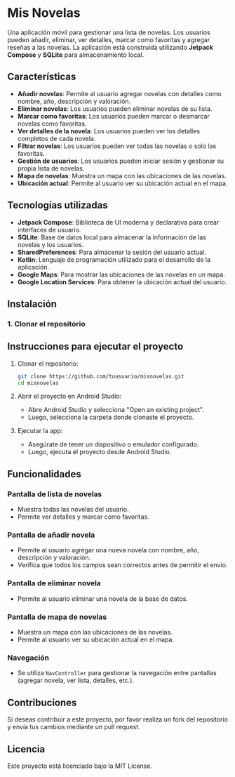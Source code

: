 # Mis Novelas

Una aplicación móvil para gestionar una lista de novelas. Los usuarios pueden añadir, eliminar, ver detalles, marcar como favoritas y agregar reseñas a las novelas. La aplicación está construida utilizando **Jetpack Compose** y **SQLite** para almacenamiento local.

## Características

- **Añadir novelas**: Permite al usuario agregar novelas con detalles como nombre, año, descripción y valoración.
- **Eliminar novelas**: Los usuarios pueden eliminar novelas de su lista.
- **Marcar como favoritas**: Los usuarios pueden marcar o desmarcar novelas como favoritas.
- **Ver detalles de la novela**: Los usuarios pueden ver los detalles completos de cada novela.
- **Filtrar novelas**: Los usuarios pueden ver todas las novelas o solo las favoritas.
- **Gestión de usuarios**: Los usuarios pueden iniciar sesión y gestionar su propia lista de novelas.
- **Mapa de novelas**: Muestra un mapa con las ubicaciones de las novelas.
- **Ubicación actual**: Permite al usuario ver su ubicación actual en el mapa.

## Tecnologías utilizadas

- **Jetpack Compose**: Biblioteca de UI moderna y declarativa para crear interfaces de usuario.
- **SQLite**: Base de datos local para almacenar la información de las novelas y los usuarios.
- **SharedPreferences**: Para almacenar la sesión del usuario actual.
- **Kotlin**: Lenguaje de programación utilizado para el desarrollo de la aplicación.
- **Google Maps**: Para mostrar las ubicaciones de las novelas en un mapa.
- **Google Location Services**: Para obtener la ubicación actual del usuario.

## Instalación

### 1. Clonar el repositorio

## Instrucciones para ejecutar el proyecto

1. Clonar el repositorio:
    ```bash
    git clone https://github.com/tuusuario/misnovelas.git
    cd misnovelas
    ```

2. Abrir el proyecto en Android Studio:
    - Abre Android Studio y selecciona "Open an existing project".
    - Luego, selecciona la carpeta donde clonaste el proyecto.

3. Ejecutar la app:
    - Asegúrate de tener un dispositivo o emulador configurado.
    - Luego, ejecuta el proyecto desde Android Studio.

## Funcionalidades

### Pantalla de lista de novelas
- Muestra todas las novelas del usuario.
- Permite ver detalles y marcar como favoritas.

### Pantalla de añadir novela
- Permite al usuario agregar una nueva novela con nombre, año, descripción y valoración.
- Verifica que todos los campos sean correctos antes de permitir el envío.

### Pantalla de eliminar novela
- Permite al usuario eliminar una novela de la base de datos.

### Pantalla de mapa de novelas
- Muestra un mapa con las ubicaciones de las novelas.
- Permite al usuario ver su ubicación actual en el mapa.

### Navegación
- Se utiliza `NavController` para gestionar la navegación entre pantallas (agregar novela, ver lista, detalles, etc.).

## Contribuciones
Si deseas contribuir a este proyecto, por favor realiza un fork del repositorio y envía tus cambios mediante un pull request.

## Licencia
Este proyecto está licenciado bajo la MIT License.

